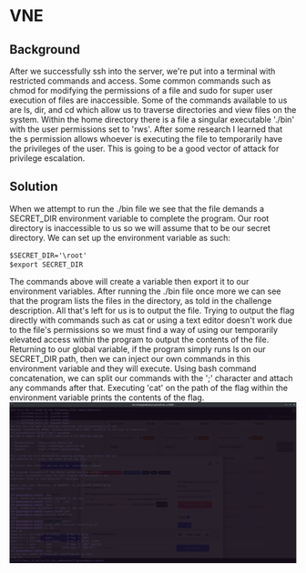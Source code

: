 # VNE


## Background

After we successfully ssh into the server, we're put into a terminal with restricted commands and access. Some common commands such 
as chmod for modifying the permissions of a file and sudo for super user execution of files are inaccessible. Some of the commands
available to us are ls, dir, and cd which allow us to traverse directories and view files on the system. Within the home directory
there is a file a singular executable './bin' with the user permissions set to 'rws'. After some research I learned that the s 
permission allows whoever is executing the file to temporarily have the privileges of the user. This is going to be a good
vector of attack for privilege escalation.


## Solution

When we attempt to run the ./bin file we see that the file demands a SECRET_DIR environment variable to complete the program.
Our root directory is inaccessible to us so we will assume that to be our secret directory. We can set up the environment 
variable as such:

``` 
$SECRET_DIR='\root'
$export SECRET_DIR
```

The commands above will create a variable then export it to our environment variables. After running the ./bin file once more
we can see that the program lists the files in the directory, as told in the challenge description. All that's left for us is
to output the file. Trying to output the flag directly with commands such as cat or using a text editor doesn't work due to the
file's permissions so we must find a way of using our temporarily elevated access within the program to output the contents of
the file. Returning to our global variable, if the program simply runs ls on our SECRET_DIR path, then we can inject our own
commands in this environment variable and they will execute. Using bash command concatenation, we can split our commands with
the ';' character and attach any commands after that. Executing 'cat' on the path of the flag within the environment variable
prints the contents of the flag. ![flag](flag.png) 
